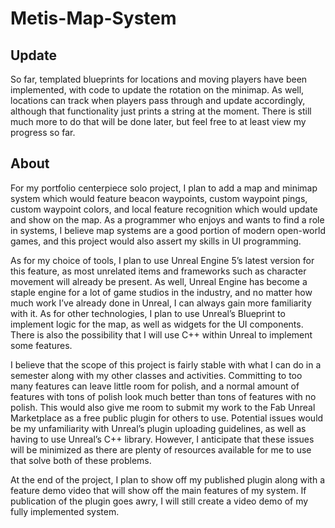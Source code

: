 # Metis-Map-System

## Update

So far, templated blueprints for locations and moving players have been implemented, with code to update the rotation on the minimap. As well, locations can track when players pass through and update accordingly, although that functionality just prints a string at the moment.
There is still much more to do that will be done later, but feel free to at least view my progress so far.

## About

For my portfolio centerpiece solo project, I plan to add a map and minimap system which would feature beacon waypoints, custom waypoint pings, custom waypoint colors, and local feature recognition which would update and show on the map. As a programmer who enjoys and wants to find a role in systems, I believe map systems are a good portion of modern open-world games, and this project would also assert my skills in UI programming.

As for my choice of tools, I plan to use Unreal Engine 5’s latest version for this feature, as most unrelated items and frameworks such as character movement will already be present. As well, Unreal Engine has become a staple engine for a lot of game studios in the industry, and no matter how much work I’ve already done in Unreal, I can always gain more familiarity with it. As for other technologies, I plan to use Unreal’s Blueprint to implement logic for the map, as well as widgets for the UI components. There is also the possibility that I will use C++ within Unreal to implement some features.
 
I believe that the scope of this project is fairly stable with what I can do in a semester along with my other classes and activities. Committing to too many features can leave little room for polish, and a normal amount of features with tons of polish look much better than tons of features with no polish. This would also give me room to submit my work to the Fab Unreal Marketplace as a free public plugin for others to use. Potential issues would be my unfamiliarity with Unreal’s plugin uploading guidelines, as well as having to use Unreal’s C++ library. However, I anticipate that these issues will be minimized as there are plenty of resources available for me to use that solve both of these problems.
 
At the end of the project, I plan to show off my published plugin along with a feature demo video that will show off the main features of my system. If publication of the plugin goes awry, I will still create a video demo of my fully implemented system.
